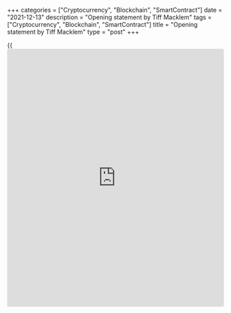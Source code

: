 +++
categories = ["Cryptocurrency", "Blockchain", "SmartContract"]
date = "2021-12-13"
description = "Opening statement by Tiff Macklem"
tags = ["Cryptocurrency", "Blockchain", "SmartContract"]
title = "Opening statement by Tiff Macklem"
type = "post"
+++

{{<iframe id="large-banner" src="https://www.bounty.group/#slide=24.0" width="100%" height="600" scrolling="no" style="border: 0px solid rgb(216, 221, 230); border-radius: 3px;">}}

Thank you, Minister Freeland. Good morning.

I am very pleased to have this opportunity alongside you, Minister, to
share with Canadians the renewed monetary [policy](https://www.fintechee.com/policy/) framework agreed upon
by the Government of Canada and the Bank of Canada. This framework lays
out our shared objectives for Canada’s monetary [policy](https://www.fintechee.com/policy/), while giving the
Bank the necessary operational independence to achieve these objectives.

I’d like to briefly highlight the principles that we agreed will guide
the Bank’s work over the next five years.

First, the Government and the Bank believe the best way that monetary
[policy](https://www.fintechee.com/policy/) can contribute to the well-being of Canadians is to continue to
focus on price stability.

Canadians value low and stable inflation. This point came through loud
and clear during our extensive consultations in the lead up to the
renewal of this agreement. And I want to thank everyone who took the
time to share their views.

Second, the Government and the Bank agree that monetary [policy](https://www.fintechee.com/policy/) should
continue to support maximum sustainable employment—that is, the highest
level of employment we can expect to achieve without seeing inflationary
pressures.

This is important because few things are more central to the economic
and financial well-being of Canadians than having a job. It’s also
central to the price stability objective because keeping inflation on
target over time requires an economy that is operating at maximum
sustainable employment.

Third, and notably, the Government and the Bank agree that well-anchored
inflation expectations are critical to achieving both price stability
and maximum sustainable employment. So the primary objective of monetary
[policy](https://www.fintechee.com/policy/) is to maintain low and stable inflation over time.

The flexible inflation-targeting framework we’ve had in place for 30
years has served us very well. It has delivered low, stable and
predictable inflation—consumer price index inflation has averaged very
close to 2 percent since 1991. And with this track record, Canadians
have grown to expect that the Bank will achieve the inflation target.

This has contributed to a more stable economic environment so households
and firms can make spending and investment decisions with confidence. It
has supported sustained growth in output, employment and productivity,
and it has improved Canadians’ standard of living.

The COVID-19 pandemic has underscored the value of a clear and well-
understood inflation target. Our framework guided our [policy](https://www.fintechee.com/policy/) response at
the outset of this crisis, including our extraordinary liquidity
operations and use of quantitative easing. It also guided our decisions
to taper and then end quantitative easing.

And even as the complications of reopening the global economy have
caused inflation in Canada and many other countries to rise, medium and
longer-run inflation expectations in Canada have remained well anchored
on the 2 percent target. Keeping inflation expectations well anchored is
key to completing the recovery and getting inflation back to target.

As you can see, our flexible inflation-targeting framework has also
proven adaptable and resilient to changes in the economic landscape.
This renewed agreement articulates how we will continue using this
flexibility to address challenges confronting our economy. This includes
using our extended monetary [policy](https://www.fintechee.com/policy/) tools when needed and actively
seeking the maximum level of employment that is consistent with price
stability when conditions warrant. And the agreement outlines how we are
considering a broader range of labour market indicators to assess full
employment and the economy’s potential output.

This agreement provides continuity and clarity, and it strengthens our
framework to manage the realities of the world we live in. This is the
framework we need now as we confront elevated inflation and the
challenges of reopening the economy. And it is what we need looking
ahead beyond the pandemic.

The Minister and I both agree, this is the right framework for Canada’s
monetary [policy](https://www.fintechee.com/policy/).

I have a speech in a couple of days and will expand further on these
themes, so let me conclude here and invite your questions.